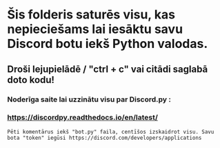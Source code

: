 #  Šis folderis saturēs visu, kas nepieciešams lai iesāktu savu Discord botu iekš Python valodas.
## Droši lejupielādē / "ctrl + c" vai citādi saglabā doto kodu!
### Noderīga saite lai uzzinātu visu par Discord.py :
### https://discordpy.readthedocs.io/en/latest/

```
Pēti komentārus iekš "bot.py" faila, centīšos izskaidrot visu. Savu bota "token" iegūsi https://discord.com/developers/applications
```